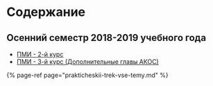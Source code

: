 # Содержание

## Осенний семестр 2018-2019 учебного года

* [ПМИ - 2-й курс](pmi-2-kurs-osen-2018.md)
* [ПМИ - 3-й курс \(Дополнительные главы АКОС\)](untitled.md)

{% page-ref page="prakticheskii-trek-vse-temy.md" %}



